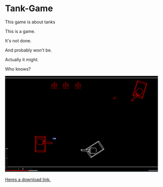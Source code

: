 # Tank-Game
This game is about tanks


This is a game.

It's not done.

And probably won't be.

Actually it might.

Who knows?


![gameplay](https://raw.githubusercontent.com/sdasd30/Tank-Game/master/screenshot.PNG)

[Heres a download link.](https://drive.google.com/file/d/1j1QGa1IHk2dAKOVhnHS9OxEHb9j-zTIe/view?usp=sharing)
